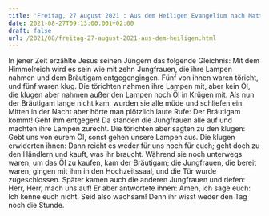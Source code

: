 ```yaml
---
title: 'Freitag, 27 August 2021 : Aus dem Heiligen Evangelium nach Matthäus - Mt 25,1-13.'
date: 2021-08-27T09:13:00.001+02:00
draft: false
url: /2021/08/freitag-27-august-2021-aus-dem-heiligen.html
---
```


In jener Zeit erzählte Jesus seinen Jüngern das folgende Gleichnis: Mit dem Himmelreich wird es sein wie mit zehn Jungfrauen, die ihre Lampen nahmen und dem Bräutigam entgegengingen. Fünf von ihnen waren töricht, und fünf waren klug. Die törichten nahmen ihre Lampen mit, aber kein Öl, die klugen aber nahmen außer den Lampen noch Öl in Krügen mit. Als nun der Bräutigam lange nicht kam, wurden sie alle müde und schliefen ein. Mitten in der Nacht aber hörte man plötzlich laute Rufe: Der Bräutigam kommt! Geht ihm entgegen! Da standen die Jungfrauen alle auf und machten ihre Lampen zurecht. Die törichten aber sagten zu den klugen: Gebt uns von eurem Öl, sonst gehen unsere Lampen aus. Die klugen erwiderten ihnen: Dann reicht es weder für uns noch für euch; geht doch zu den Händlern und kauft, was ihr braucht. Während sie noch unterwegs waren, um das Öl zu kaufen, kam der Bräutigam; die Jungfrauen, die bereit waren, gingen mit ihm in den Hochzeitssaal, und die Tür wurde zugeschlossen. Später kamen auch die anderen Jungfrauen und riefen: Herr, Herr, mach uns auf! Er aber antwortete ihnen: Amen, ich sage euch: Ich kenne euch nicht. Seid also wachsam! Denn ihr wisst weder den Tag noch die Stunde.